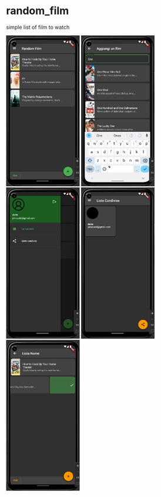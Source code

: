# random_film

simple list of film to watch 


<img src="readMeAssets/Screenshot 2022-11-04 alle 19.47.17.png"  width="200"/>
<img src="readMeAssets/Screenshot 2022-11-04 alle 19.47.51.png"  width="200"/>
<img src="readMeAssets/Screenshot 2022-11-04 alle 19.48.05.png"  width="200"/>
<img src="readMeAssets/Screenshot 2022-11-04 alle 19.48.15.png"  width="200"/>
<img src="readMeAssets/Screenshot 2022-11-04 alle 19.49.05.png"  width="200"/>
